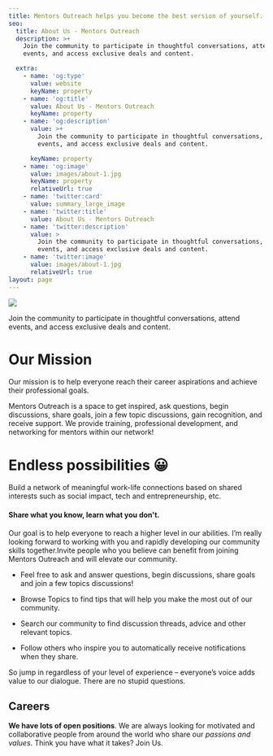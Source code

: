 ```yaml
---
title: Mentors Outreach helps you become the best version of yourself.
seo:
  title: About Us - Mentors Outreach
  description: >+
    Join the community to participate in thoughtful conversations, attend
    events, and access exclusive deals and content.

  extra:
    - name: 'og:type'
      value: website
      keyName: property
    - name: 'og:title'
      value: About Us - Mentors Outreach
      keyName: property
    - name: 'og:description'
      value: >+
        Join the community to participate in thoughtful conversations, attend
        events, and access exclusive deals and content.

      keyName: property
    - name: 'og:image'
      value: images/about-1.jpg
      keyName: property
      relativeUrl: true
    - name: 'twitter:card'
      value: summary_large_image
    - name: 'twitter:title'
      value: About Us - Mentors Outreach
    - name: 'twitter:description'
      value: >
        Join the community to participate in thoughtful conversations, attend
        events, and access exclusive deals and content.
    - name: 'twitter:image'
      value: images/about-1.jpg
      relativeUrl: true
layout: page
---
```

![](https://d33wubrfki0l68.cloudfront.net/b73da976210231c8d4612f536da6695fe7df753d/3a191/assets/image/christina-wocintechchat-com-utw3j_aoikm-unsplash.jpg)

Join the community to participate in thoughtful conversations, attend events, and access exclusive deals and content.

# Our Mission

Our mission is to help everyone reach their career aspirations and achieve their professional goals.

Mentors Outreach is a space to get inspired, ask questions, begin discussions, share goals, join a few topic discussions, gain recognition, and receive support. We provide training, professional development, and networking for mentors within our network!

# Endless possibilities 😀

Build a network of meaningful work-life connections based on shared interests such as social impact, tech and entrepreneurship, etc.

#### Share what you know, learn what you don't.

Our goal is to help everyone to reach a higher level in our abilities. I’m really looking forward to working with you and rapidly developing our community skills together.Invite people who you believe can benefit from joining Mentors Outreach and will elevate our community.

*   Feel free to ask and answer questions, begin discussions, share goals and join a few topics discussions!

*   Browse Topics to find tips that will help you make the most out of our community.

*   Search our community to find discussion threads, advice and other relevant topics.

*   Follow others who inspire you to automatically receive notifications when they share.

So jump in regardless of your level of experience – everyone’s voice adds value to our dialogue. There are no stupid questions.

## Careers

**We have lots of open positions**. We are always looking for motivated and collaborative people from around the world who share our *passions and values*. Think you have what it takes? Join Us.
